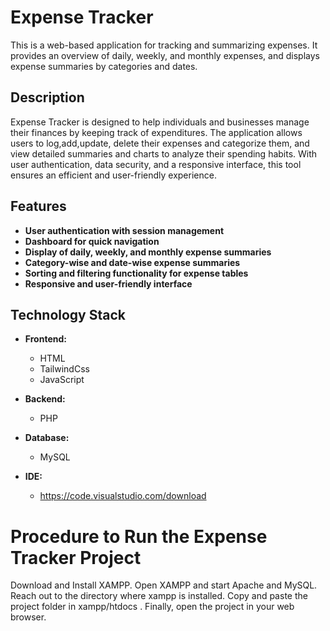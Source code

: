 # Expense Tracker

This is a web-based application for tracking and summarizing expenses. It provides an overview of daily, weekly, and monthly expenses, and displays expense summaries by categories and dates.

## Description

Expense Tracker is designed to help individuals and businesses manage their finances by keeping track of expenditures. The application allows users to log,add,update, delete their expenses and categorize them, and view detailed summaries and charts to analyze their spending habits. With user authentication, data security, and a responsive interface, this tool ensures an efficient and user-friendly experience.

## Features

- **User authentication with session management**
- **Dashboard for quick navigation**
- **Display of daily, weekly, and monthly expense summaries**
- **Category-wise and date-wise expense summaries**
- **Sorting and filtering functionality for expense tables**
- **Responsive and user-friendly interface**

## Technology Stack

- **Frontend:**
  - HTML
  - TailwindCss
  - JavaScript

- **Backend:**
  - PHP

- **Database:**
  - MySQL
    
- **IDE:**
  - https://code.visualstudio.com/download


# Procedure to Run the Expense Tracker Project

Download and Install XAMPP.
Open XAMPP and start Apache and MySQL.
Reach out to the directory where xampp is installed. Copy and paste the project folder in xampp/htdocs .
Finally, open the project in your web browser.

